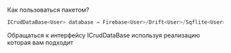 Как пользоваться пакетом?

```dart
ICrudDataBase<User> database = Firebase<User>/Drift<User>/Sqflite<User> ()
```

Обращаться к интерфейсу ICrudDataBase используя реализацию которая вам подходит
